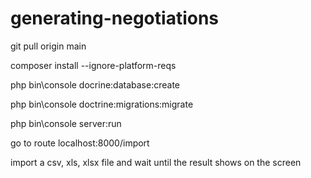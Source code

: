 # generating-negotiations

git pull origin main 

composer install --ignore-platform-reqs

php bin\console docrine:database:create

php bin\console doctrine:migrations:migrate

php bin\console server:run

go to route localhost:8000/import

import a csv, xls, xlsx file and wait until the result shows on the screen

